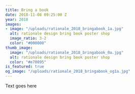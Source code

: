```yaml
---
title: Bring a book
date: 2018-11-08 09:25:00 Z
year: 2018
images:
- image: "/uploads/rationale_2018_bringabook_1a.jpg"
  alt: rationale design bring book poster shop
  image_ratio: 3-2
  color: "#000000"
thumb_image:
  image: "/uploads/rationale_2018_bringabook_0a.jpg"
  alt: rationale design bring book poster shop
  color: "#e70095"
is_featured: true
og_image: "/uploads/rationale_2018_bringabook_og1a.jpg"
---
```


Text goes here